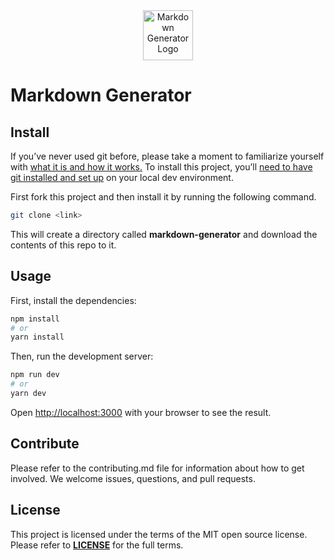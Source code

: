<div align="center">
<img src="https://i.ibb.co/cbTqWZK/markdown.png" alt="Markdown Generator Logo" width="80"/>
</div>

# Markdown Generator

## Install

If you’ve never used git before, please take a moment to familiarize yourself with [what it is and how it works.](https://git-scm.com/book/en/v2) To install this project, you’ll [need to have git installed and set up](https://git-scm.com/book/en/v2/Getting-Started-Installing-Git) on your local dev environment.

First fork this project and then install it by running the following command.

```bash
git clone <link>
```

This will create a directory called **markdown-generator** and download the contents of this repo to it.


## Usage

First, install the dependencies:

```bash
npm install
# or
yarn install
```

Then, run the development server:

```bash
npm run dev
# or
yarn dev
```

Open [http://localhost:3000](http://localhost:3000) with your browser to see the result.


## Contribute

Please refer to the contributing.md file for information about how to get involved. We welcome issues, questions, and pull requests.


## License

This project is licensed under the terms of the MIT open source license. Please refer to **[LICENSE](https://github.com/FranciscoDiazPaccot73/markdown-generator/blob/main/LICENSE)** for the full terms.
